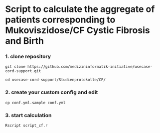 # Script to calculate the aggregate of patients corresponding to Mukoviszidose/CF Cystic Fibrosis and Birth


### 1. clone repository

```
git clone https://github.com/medizininformatik-initiative/usecase-cord-support.git

cd usecase-cord-support/Studienprotokolle/CF/
```

### 2. create your custom config and edit
```
cp conf.yml.sample conf.yml
```



### 3. start calculation
```
Rscript script_cf.r
```